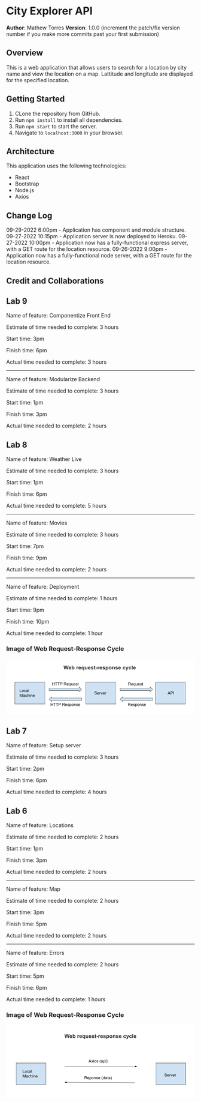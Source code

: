 # City Explorer API

**Author**: Mathew Torres
**Version**: 1.0.0 (increment the patch/fix version number if you make more commits past your first submission)

## Overview

This is a web application that allows users to search for a location by city name and view the location on a map.  Lattitude and longitude are displayed for the specified location.

## Getting Started

1. CLone the repository from GitHub.
2. Run `npm install` to install all dependencies.
3. Run `npm start` to start the server.
4. Navigate to `localhost:3000` in your browser.

## Architecture

This application uses the following technologies:

* React
* Bootstrap
* Node.js
* Axios

## Change Log

09-29-2022 6:00pm - Application has component and module structure.
09-27-2022 10:15pm - Application server is now deployed to Heroku.
09-27-2022 10:00pm - Application now has a fully-functional express server, with a GET route for the location resource.
09-26-2022 9:00pm  - Application now has a fully-functional node server, with a GET route for the location resource.

<!-- Use this area to document the iterative changes made to your application as each feature is successfully implemented. Use time stamps. Here's an example:

01-01-2001 4:59pm - Application now has a fully-functional express server, with a GET route for the location resource. -->

## Credit and Collaborations
<!-- Give credit (and a link) to other people or resources that helped you build this application. -->

## Lab 9

Name of feature: Componentize Front End

Estimate of time needed to complete: 3 hours

Start time: 3pm

Finish time: 6pm

Actual time needed to complete: 3 hours

---

Name of feature: Modularize Backend

Estimate of time needed to complete: 3 hours

Start time: 1pm

Finish time: 3pm

Actual time needed to complete: 2 hours

## Lab 8

Name of feature: Weather Live

Estimate of time needed to complete: 3 hours

Start time: 1pm

Finish time: 6pm

Actual time needed to complete: 5 hours

---

Name of feature: Movies

Estimate of time needed to complete: 3 hours

Start time: 7pm

Finish time: 9pm

Actual time needed to complete: 2 hours

---

Name of feature: Deployment

Estimate of time needed to complete: 1 hours

Start time: 9pm

Finish time: 10pm

Actual time needed to complete: 1 hour

### Image of Web Request-Response Cycle

![Web Request-Response Cycle](./assets/web-request-response-cycle2.png)

## Lab 7

Name of feature: Setup server

Estimate of time needed to complete: 3 hours

Start time: 2pm

Finish time: 6pm

Actual time needed to complete: 4 hours

## Lab 6

Name of feature: Locations

Estimate of time needed to complete: 2 hours

Start time: 1pm

Finish time: 3pm

Actual time needed to complete: 2 hours

---
Name of feature: Map

Estimate of time needed to complete: 2 hours

Start time: 3pm

Finish time: 5pm

Actual time needed to complete: 2 hours

---

Name of feature: Errors

Estimate of time needed to complete: 2 hours

Start time: 5pm

Finish time: 6pm

Actual time needed to complete: 1 hours

### Image of Web Request-Response Cycle

![Web Request-Response Cycle](./assets/web-request-response-cycle.png)
